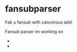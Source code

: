 # fansubparser
Fak u fansub with cancerous ads!

Fansub parser im working on
- [Awsubs]: http://awsubs.co
- [Nekonime]: https://www.nekonime.com